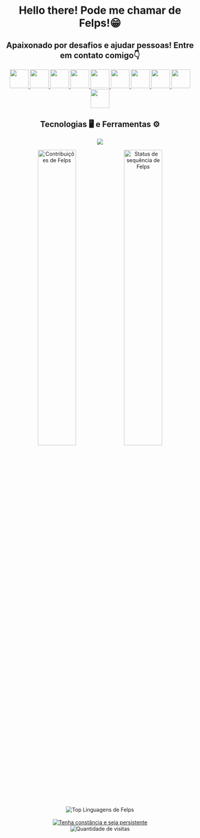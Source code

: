 <div align="center">
    <h1> Hello there! Pode me chamar de Felps!😁 </h1>
</div>

<div align="center">
    <h2> Apaixonado por desafios e ajudar pessoas! Entre em contato comigo👇 </h2>
    <p align="center">
        <a href="https://skillicons.dev">
            <img src="https://raw.githubusercontent.com/gauravghongde/social-icons/master/SVG/Color/Github.svg" width="50" height="50" />
        </a>
        <a href="https://skillicons.dev">
            <img src="https://raw.githubusercontent.com/gauravghongde/social-icons/master/SVG/Color/LinkedIN.svg" width="50" height="50" />
        </a>
        <a href="https://skillicons.dev">
            <img src="https://raw.githubusercontent.com/gauravghongde/social-icons/master/SVG/Color/Gmail.svg" width="50" height="50" />
        </a>
        <a href="https://skillicons.dev">
            <img src="https://raw.githubusercontent.com/gauravghongde/social-icons/master/SVG/Color/WhatsApp.svg" width="50" height="50" />
        </a>
        <a href="https://skillicons.dev">
            <img src="https://raw.githubusercontent.com/gauravghongde/social-icons/master/SVG/Color/Telegram.svg" width="50" height="50" />
        </a>
        <a href="https://skillicons.dev">
            <img src="https://raw.githubusercontent.com/gauravghongde/social-icons/master/SVG/Color/Youtube.svg" width="50" height="50" />
        </a>
        <a href="https://skillicons.dev">
            <img src="https://raw.githubusercontent.com/gauravghongde/social-icons/master/SVG/Color/Instagram.svg" width="50" height="50" />
        </a>
        <a href="https://skillicons.dev">
            <img src="https://raw.githubusercontent.com/gauravghongde/social-icons/master/SVG/Color/Discord.svg" width="50" height="50" />
        </a>
        <a href="https://skillicons.dev">
            <img src="https://raw.githubusercontent.com/gauravghongde/social-icons/master/SVG/Color/Twitch.svg" width="50" height="50" />
        </a>
        <a href="https://skillicons.dev">
            <img src="https://raw.githubusercontent.com/gauravghongde/social-icons/master/SVG/Color/Xbox.svg" width="50" height="50" />
        </a>
    </p>
</div>

<div align="center">
    <h2> Tecnologias 🖥️ e Ferramentas ⚙️ </h2>
    <p>
        <a href="https://skillicons.dev">
            <img src="https://skillicons.dev/icons?i=bash" />
        </a>
    </p>
</div>

<div align="center">
    <img src="https://github-readme-stats.vercel.app/api?username=felipmartins&theme=dark&border_radius=5&locale=pt-br&date_format=j%20M%5B%20Y%5D&bg_color=000000&ring=FF0000&icon_color=FF0000&title_color=FF0000&text_color=FFFFFF&show_icons=true&include_all_commits=true&count_private=true" width=45% alt="Contribuições de Felps">
    <img src="https://streak-stats.demolab.com?user=felipmartins&theme=dark&border_radius=5&locale=pt-br&date_format=j%20M%5B%20Y%5D&background=000000&fire=FF0000&ring=FF0000&currStreakLabel=FFFFFF" width=45% alt="Status de sequência de Felps">
    <img src="https://github-readme-stats.vercel.app/api/top-langs/?username=felipmartins&layout=compact&theme=dark&border_radius=5&locale=pt-br&date_format=j%20M%5B%20Y%5D&bg_color=000000&card_width=400&custom_title=Linguagens%20mais%20usadas%20por%20Felps" alt="Top Linguagens de Felps" >
</div>

<br>

<div align="center" >
    <a href="https://git.io/typing-svg"><img src="https://readme-typing-svg.demolab.com?font=Fira+Code&size=35&duration=3500&pause=1000&color=F7F7F7&width=750&height=60&lines=Tenha+const%C3%A2ncia+e+seja+persistente!" alt="Tenha constância e seja persistente" /></a>
</div>

<div align="center">
    <img src="https://komarev.com/ghpvc/?username=felipmartins&label=PROFILE+VIEWS&style=plastic&color=FF0000" alt="Quantidade de visitas">
</div>